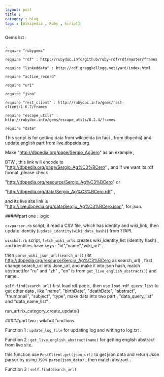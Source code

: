 ```yaml
---
layout: post
title : 
category : blog
tags : [Wikipedia , Ruby , Script]
---
```


 Gems list : 

    .
    require "rubygems"

    require "rdf" : http://rubydoc.info/github/ruby-rdf/rdf/master/frames

    require "linkeddata" : http://rdf.greggkellogg.net/yard/index.html

    require "active_record"

    require "uri"

    require "json"

    require "rest_client" : http://rubydoc.info/gems/rest-client/1.6.7/frames

    require "escape_utils" : http://rubydoc.info/gems/escape_utils/0.2.4/frames

    require "date"

This script is for getting data from wikipeida (in fact , from dbpedia) and update english part from live.dbpeida.org.

Make "http://dbpedia.org/page/Sergio_Agüero" as an example ,

BTW , this link will encode to "http://dbpedia.org/page/Sergio_Ag%C3%BCero" , and if we want its rdf format ,please  check  

"http://dbpedia.org/resource/Sergio_Ag%C3%BCero" or 

"http://dbpedia.org/data/Sergio_Ag%C3%BCero.rdf" , 

 and its live site link is  "http://live.dbpedia.org/data/Sergio_Ag%C3%BCero.json", for json.

#####part one : logic

`csvparser.rb` script, it read a CSV file, which has identity and wiki_link, then update identity (`update_identity(wiki_data_hash)`) from ??API.  

`wikibot.rb` script, `fetch_wiki_urls` creates wiki_identity_list (identity hash) , and identities  have keys : "id","name","wiki_url" . 

 then `parse_wiki_json_url(search_url)` (let http://dbpedia.org/resource/Sergio_Ag%C3%BCero as search_url) , first change search_url into Json_url, and make it into json hash, match abstract(for "ru" and "zh" , "en" is from `get_live_english_abstract()`) and name .  

`self.find(search_url)` first load rdf page , then use `load_rdf_query_list` to get other data , like "name", "birthDate", "deathDate", "abstract", "thumbnail", "subject", "type", make data into two part , "data_query_list" and "data_name_list" .  

run_artirix_category_create_update()


#####part two : wikibot functions

Function 1 : `update_log_file` for updating log and writing to log.txt . 

Function 2 : `get_live_english_abstract(name)` for getting  english abstract from live site. 

 this function use `RestClient.get(json_url)` to get  json data and return Json parser by using `JSON.parse(json_data)` , then match abstract .

Function 3 : `self.find(search_url)`
 
    
     








